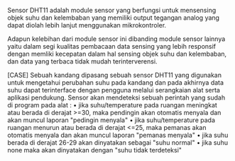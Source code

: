 Sensor DHT11 adalah module sensor yang berfungsi untuk mensensing objek suhu dan kelembaban yang memiliki output tegangan analog yang dapat diolah lebih lanjut menggunakan mikrokontroler.

Adapun kelebihan dari module sensor ini dibanding module sensor lainnya yaitu dalam segi kualitas pembacaan data sensing yang lebih responsif dengan memliki kecepatan dalam hal sensing objek suhu dan kelembaban, dan data yang terbaca tidak mudah terinterverensi.

[CASE]
Sebuah kandang dipasang sebuah sensor DHT11 yang digunakan untuk mengetahui perubahan suhu pada kandang dan pada akhirnya data suhu
dapat terinterface dengan pengguna melalui serangkaian alat serta aplikasi pendukung.
Sensor akan mendeteksi sebuah perintah yang sudah di program pada alat :
•	jika suhu/temperature pada ruangan meningkat atau berada di derajat >=30, maka pendingin akan otomatis menyala dan akan muncul laporan "pedingin menyala"
•	jika suhu/temperature pada ruangan menurun atau berada di derajat <=25, maka pemanas akan otomatis menyala dan akan muncul laporan "pemanas menyala"
•	jika suhu berada di derajat 26-29 akan dinyatakan sebagai "suhu normal"
•	jika suhu none maka akan dinyatakan dengan "suhu tidak terdeteksi"
